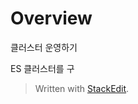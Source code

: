 # Overview

클러스터 운영하기 

ES 클러스터를 구

> Written with [StackEdit](https://stackedit.io/).
<!--stackedit_data:
eyJoaXN0b3J5IjpbMTEzNjI4NjQwNyw3MzA5OTgxMTZdfQ==
-->